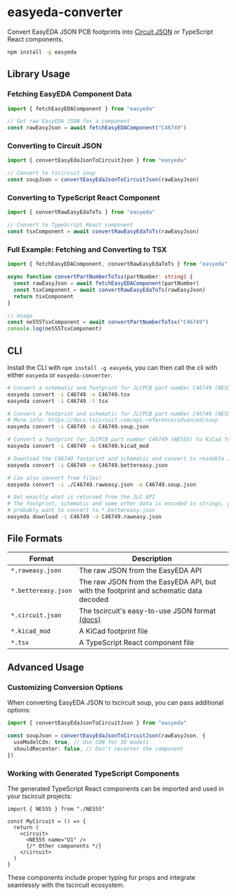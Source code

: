 # easyeda-converter

Convert EasyEDA JSON PCB footprints into [Circuit JSON](https://github.com/tscircuit/circuit-json) or TypeScript React components.

```bash
npm install -g easyeda
```

## Library Usage

### Fetching EasyEDA Component Data

```ts
import { fetchEasyEDAComponent } from "easyeda"

// Get raw EasyEDA JSON for a component
const rawEasyJson = await fetchEasyEDAComponent("C46749")
```

### Converting to Circuit JSON

```ts
import { convertEasyEdaJsonToCircuitJson } from "easyeda"

// Convert to tscircuit soup
const soupJson = convertEasyEdaJsonToCircuitJson(rawEasyJson)
```

### Converting to TypeScript React Component

```ts
import { convertRawEasyEdaToTs } from "easyeda"

// Convert to TypeScript React component
const tsxComponent = await convertRawEasyEdaToTs(rawEasyJson)
```

### Full Example: Fetching and Converting to TSX

```ts
import { fetchEasyEDAComponent, convertRawEasyEdaToTs } from "easyeda"

async function convertPartNumberToTsx(partNumber: string) {
  const rawEasyJson = await fetchEasyEDAComponent(partNumber)
  const tsxComponent = await convertRawEasyEdaToTs(rawEasyJson)
  return tsxComponent
}

// Usage
const ne555TsxComponent = await convertPartNumberToTsx("C46749")
console.log(ne555TsxComponent)
```

## CLI

Install the CLI with `npm install -g easyeda`, you can then call
the cli with either `easyeda` or `easyeda-converter`.

```sh
# Convert a schematic and footprint for JLCPCB part number C46749 (NE555) to tscircuit component
easyeda convert -i C46749 -o C46749.tsx
easyeda convert -i C46749 -t tsx

# Convert a footprint and schematic for JLCPCB part number C46749 (NE555) to tscircuit soup JSON
# More info: https://docs.tscircuit.com/api-reference/advanced/soup
easyeda convert -i C46749 -o C46749.soup.json

# Convert a footprint for JLCPCB part number C46749 (NE555) to KiCad footprint
easyeda convert -i C46749 -o C46749.kicad_mod

# Download the C46749 footprint and schematic and convert to readable JSON
easyeda convert -i C46749 -o C46749.bettereasy.json

# Can also convert from files!
easyeda convert -i ./C46749.raweasy.json -o C46749.soup.json

# Get exactly what is returned from the JLC API
# The footprint, schematic and some other data is encoded in strings, you
# probably want to convert to *.bettereasy.json
easyeda download -i C46749 -o C46749.raweasy.json
```

## File Formats

| Format              | Description                                                                                 |
| ------------------- | ------------------------------------------------------------------------------------------- |
| `*.raweasy.json`    | The raw JSON from the EasyEDA API                                                           |
| `*.bettereasy.json` | The raw JSON from the EasyEDA API, but with the footprint and schematic data decoded        |
| `*.circuit.json`    | The tscircuit's easy-to-use JSON format [(docs)](https://github.com/tscircuit/circuit-json) |
| `*.kicad_mod`       | A KiCad footprint file                                                                      |
| `*.tsx`             | A TypeScript React component file                                                           |

## Advanced Usage

### Customizing Conversion Options

When converting EasyEDA JSON to tscircuit soup, you can pass additional options:

```ts
import { convertEasyEdaJsonToCircuitJson } from "easyeda"

const soupJson = convertEasyEdaJsonToCircuitJson(rawEasyJson, {
  useModelCdn: true, // Use CDN for 3D models
  shouldRecenter: false, // Don't recenter the component
})
```

### Working with Generated TypeScript Components

The generated TypeScript React components can be imported and used in your tscircuit projects:

```tsx
import { NE555 } from "./NE555"

const MyCircuit = () => {
  return (
    <circuit>
      <NE555 name="U1" />
      {/* Other components */}
    </circuit>
  )
}
```

These components include proper typing for props and integrate seamlessly with the tscircuit ecosystem.
